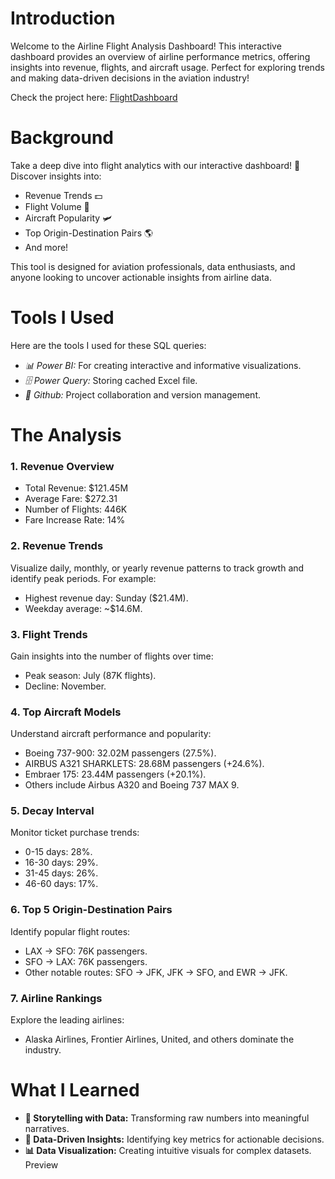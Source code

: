 # Introduction
Welcome to the Airline Flight Analysis Dashboard! This interactive dashboard provides an overview of airline performance metrics, offering insights into revenue, flights, and aircraft usage. Perfect for exploring trends and making data-driven decisions in the aviation industry!

Check the project here: [FlightDashboard](ProjectFiles/SalaryDatabase.sql)
# Background 
Take a deep dive into flight analytics with our interactive dashboard! 🚀 Discover insights into:
- Revenue Trends 💵
- Flight Volume 🛫
- Aircraft Popularity 🛩️
- Top Origin-Destination Pairs 🌎
- And more!

This tool is designed for aviation professionals, data enthusiasts, and anyone looking to uncover actionable insights from airline data.                              
# Tools I Used
Here are the tools I used for these SQL queries:

- *📊 Power BI:* For creating interactive and informative visualizations.
- *🗄️ Power Query:* Storing cached Excel file.
- *🔄 Github:* Project collaboration and version management.
# The Analysis
### 1. Revenue Overview
- Total Revenue: $121.45M
- Average Fare: $272.31
- Number of Flights: 446K
- Fare Increase Rate: 14%
### 2. Revenue Trends
Visualize daily, monthly, or yearly revenue patterns to track growth and identify peak periods. For example:
- Highest revenue day: Sunday ($21.4M).
- Weekday average: ~$14.6M.
### 3. Flight Trends
Gain insights into the number of flights over time:
- Peak season: July (87K flights).
- Decline: November.
### 4. Top Aircraft Models
Understand aircraft performance and popularity:
- Boeing 737-900: 32.02M passengers (27.5%).
- AIRBUS A321 SHARKLETS: 28.68M passengers (+24.6%).
- Embraer 175: 23.44M passengers (+20.1%).
- Others include Airbus A320 and Boeing 737 MAX 9.
### 5. Decay Interval
Monitor ticket purchase trends:
- 0-15 days: 28%.
- 16-30 days: 29%.
- 31-45 days: 26%.
- 46-60 days: 17%.
### 6. Top 5 Origin-Destination Pairs
Identify popular flight routes:
- LAX → SFO: 76K passengers.
- SFO → LAX: 76K passengers.
- Other notable routes: SFO → JFK, JFK → SFO, and EWR → JFK. 
### 7. Airline Rankings
Explore the leading airlines:
- Alaska Airlines, Frontier Airlines, United, and others dominate the industry.
# What I Learned
- **🔗 Storytelling with Data:** Transforming raw numbers into meaningful narratives.
- **🧩 Data-Driven Insights:** Identifying key metrics for actionable decisions.
- **📊 Data Visualization:** Creating intuitive visuals for complex datasets.
Preview




